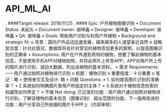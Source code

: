 # API_ML_AI
. ####Target release: 2018/11/25
. ####	Epic: 户外植物图像识别
•	Document Status: 未起头
•	Document owner: 谢坤鑫
•	Designer: 谢坤鑫
•	Developer: 谢坤鑫
•	QA: 谢坤鑫
•	Goals: 帮助用户识别与利用户外植物
•	Background and strategic fit:
o	背景：国内户外运动迅速发展，越来越多的人渴望亲近自然
o	战略契合度：针对此情况，数据库将会针对常见的植物添加更多的案例，以提高图像识别的正确率
•	Assumptions: 用户在户外遇到奇特的植物，想要了解此植物的基本信息，于是使用手机APP对植物拍照，并将此照片上传至APP，APP对用户所上传的图片进行识别，调动大数据，列出该植物的基本资料。
•	需求 Requirements: 一一用户通过拍照对植物进行识别
o	标题：植物识别
o	重要程度：十分重要
o	笔记：略
•	使用者交互及设计: 略
•	问题 Questions: 
•	1. 如何提高图片识别的准确率？
•	2.系统如何明确图片里用户所指定的主体？
•	3.系统对于植物信息检索的权威性如何界定？
•	不做 Not doing: 已记录的功能：用户用户通过拍照对植物进行识别，了解该植物的基本信息（图像识别）  超出范围的功能，下一版再改进的功能：用户分享自己所拍摄的图片于APP上（内容审核）


